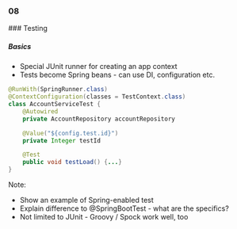 
<h3 class="chapter-number">08</h3>
### Testing

##### Basics

* Special JUnit runner for creating an app context
* Tests become Spring beans - can use DI, configuration etc.

```Java
@RunWith(SpringRunner.class)
@ContextConfiguration(classes = TestContext.class)
class AccountServiceTest {
    @Autowired
    private AccountRepository accountRepository

    @Value("${config.test.id}")
    private Integer testId

    @Test
    public void testLoad() {...}
}
```

Note:

* Show an example of Spring-enabled test
* Explain difference to @SpringBootTest - what are the specifics?
* Not limited to JUnit - Groovy / Spock work well, too
